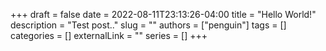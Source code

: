 +++ 
draft = false
date = 2022-08-11T23:13:26-04:00
title = "Hello World!"
description = "Test post.."
slug = ""
authors = ["penguin"]
tags = []
categories = []
externalLink = ""
series = []
+++
